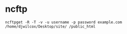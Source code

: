 # ncftp

```
ncftpget -R -T -v -u username -p password example.com /home/djwilcox/Desktop/site/ /public_html
```

